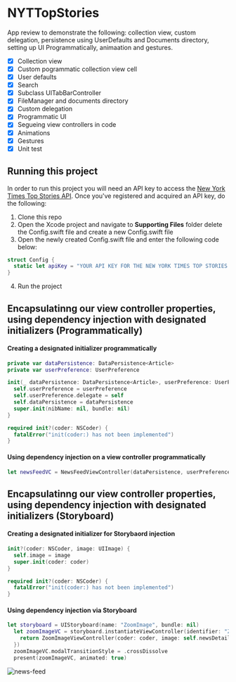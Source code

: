 # NYTTopStories

App review to demonstrate the following: collection view, custom delegation, persistence using UserDefaults and Documents directory, setting up UI Programmatically, animaation and gestures.

- [x] Collection view 
- [x] Custom pogrammatic collection view cell
- [x] User defaults 
- [x] Search
- [x] Subclass UITabBarController
- [x] FileManager and documents directory 
- [x] Custom delegation 
- [x] Programmatic UI 
- [x] Segueing view controllers in code 
- [x] Animations 
- [x] Gestures
- [x] Unit test

## Running this project 

In order to run this project you will need an API key to access the [New York Times Top Stories API](https://developer.nytimes.com/docs/top-stories-product/1/overview). Once you've registered and acquired an API key, do the following: 

1. Clone this repo
2. Open the Xcode project and navigate to **Supporting Files** folder delete the Config.swift file and create a new Config.swift file
3. Open the newly created Config.swift file and enter the following code below: 

```swift 
struct Config {
  static let apiKey = "YOUR API KEY FOR THE NEW YORK TIMES TOP STORIES API GOES HERE"
}
```

4. Run the project 

## Encapsulatinng our view controller properties, using dependency injection with designated initializers (Programmatically)

#### Creating a designated initializer programmatically

```swift 
private var dataPersistence: DataPersistence<Article>
private var userPreference: UserPreference

init(_ dataPersistence: DataPersistence<Article>, userPreference: UserPreference) {
  self.userPreference = userPreference
  self.userPreference.delegate = self
  self.dataPersistence = dataPersistence
  super.init(nibName: nil, bundle: nil)
}

required init?(coder: NSCoder) {
  fatalError("init(coder:) has not been implemented")
}
```

#### Using dependency injection on a view controller programmatically

```swift 
let newsFeedVC = NewsFeedViewController(dataPersistence, userPreference: userPreference)
```

## Encapsulatinng our view controller properties, using dependency injection with designated initializers (Storyboard)

#### Creating a designated initializer for Storybaord injection
```swift 
init?(coder: NSCoder, image: UIImage) {
  self.image = image
  super.init(coder: coder)
}

required init?(coder: NSCoder) {
  fatalError("init(coder:) has not been implemented")
}
```

#### Using dependency injection via Storyboard
```swift 
let storyboard = UIStoryboard(name: "ZoomImage", bundle: nil)
  let zoomImageVC = storyboard.instantiateViewController(identifier: "ZoomImageViewController", creator: { (coder)  in
    return ZoomImageViewController(coder: coder, image: self.newsDetailView.newImageView.image ?? UIImage(systemName: "photo")!)
  })
  zoomImageVC.modalTransitionStyle = .crossDissolve
  present(zoomImageVC, animated: true)
```

![news-feed](Assets/news-feed.png)
